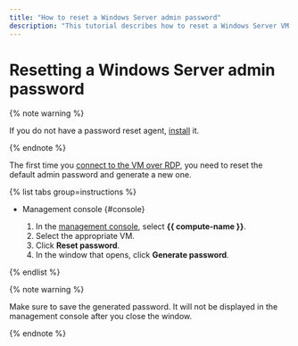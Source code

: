 ```yaml
---
title: "How to reset a Windows Server admin password"
description: "This tutorial describes how to reset a Windows Server VM admin password."
---
```


# Resetting a Windows Server admin password

{% note warning %}

If you do not have a password reset agent, [install](install.md) it.

{% endnote %}

The first time you [connect to the VM over RDP](../vm-connect/rdp.md), you need to reset the default admin password and generate a new one.

{% list tabs group=instructions %}

- Management console {#console}

   1. In the [management console]({{link-console-main}}), select **{{ compute-name }}**.
   1. Select the appropriate VM.
   1. Click **Reset password**.
   1. In the window that opens, click **Generate password**.

{% endlist %}

{% note warning %}

Make sure to save the generated password. It will not be displayed in the management console after you close the window.

{% endnote %}